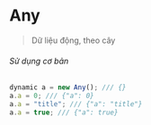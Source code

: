 # Any
> Dữ liệu động, theo cây
###### Sử dụng cơ bản
```javascript
dynamic a = new Any(); /// {}
a.a = 0; /// {"a": 0}
a.a = "title"; /// {"a": "title"}
a.a = true; /// {"a": true}
```
